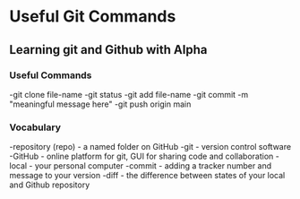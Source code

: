 # Useful Git Commands

## Learning git and Github with Alpha

### Useful Commands
-git clone file-name
-git status
-git add file-name
-git commit -m "meaningful message here"
-git push origin main

### Vocabulary

-repository (repo) - a named folder on GitHub
-git - version control software
-GitHub - online platform for git, GUI for sharing code and collaboration
-local - your personal computer
-commit - adding a tracker number and message to your version
-diff - the difference between states of your local and Github repository
